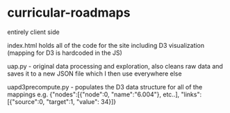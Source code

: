 # curricular-roadmaps

entirely client side

index.html holds all of the code for the site including D3 visualization (mapping for D3 is hardcoded in the JS)

uap.py - original data processing and exploration, also cleans raw data and saves it to a new JSON file which I then use everywhere else

uapd3precompute.py - populates the D3 data structure for all of the mappings e.g. {"nodes":[{"node":0, "name":"6.004"}, etc..], "links":[{"source":0, "target":1, "value": 34}]}

